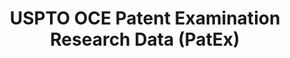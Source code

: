 ---
layout: default
bigquery: https://console.cloud.google.com/bigquery?p=patents-public-data&d=uspto_oce_pair&page=dataset
citation: 'Graham, S. Marco, A., and Miller, A. (2015). “The USPTO Patent Examination
  Research Dataset: A Window on the Process of Patent Examination.”'
contributors: Graham, S. Marco, A., Miller, A.
cost: None
description: The latest version of PatEx (referred to below as the 2020 release) contains
  detailed information on nearly 11.9 million publicly-viewable provisional and non-provisional
  patent applications to the USPTO and over 4.6 million Patent Cooperation Treaty
  (PCT) applications. It is based on data that OCE downloaded from the Patent Examination
  Data System (PEDS) in April, 2021. The PEDS data are sourced from Public PAIR. The
  first time that OCE used PEDS as the basis of PatEx was for the 2019 release. We
  took the PEDS data and organized it into the familiar PatEx data files, which are
  based on the organization of the Public PAIR portal. The data files include information
  on each application’s characteristics, prosecution history, continuation history,
  claims of foreign priority, patent term adjustment history, publication history,
  and correspondence address information.
documentation: 'For the 2019 and later releases, new technical documentation is available
  https://www.uspto.gov/sites/default/files/documents/PatEx-2019-Technical-Doc.pdf


  A document describing the 2014-2017 data sets is available and can be cited as:
  Graham, Stuart J.H. and Marco, Alan C. and Miller, Richard, The USPTO Patent Examination
  Research Dataset: A Window on the Process of Patent Examination (November 30, 2015).
  Available at SSRN: https://ssrn.com/abstract=2702637.'
last_edit: 04/13/2022, 12:40:04
location: https://www.uspto.gov/ip-policy/economic-research/research-datasets/patent-examination-research-dataset-public-pair
maintained_by: EconomicsData@uspto.gov
related_publications: https://ssrn.com/abstract=29956744, https://ssrn.com/abstract=2702637
schema_fields:
- inventor_name_middle
- inventor_address_type
- file_location
- file_location_date
- continuation_type
- examiner_id
- invention_subject_matter
- child_application_number
- event_code
- examiner_name_first
- small_entity_indicator
- status_description
- inventor_region_code
- correspondence_country_name
- parent_country
- uspc_class
- earliest_pgpub_number
- examiner_name_last
- inventor_country_code
- inventor_rank
- wipo_pub_date
- recorded_date
- status_code
- appl_status_code
- correspondence_country_code
- correspondence_street_line_2
- examiner_name_middle
- child_filing_date
- sequence_number
- patent_issue_date
- correspondence_name_line_2
- uspc_subclass
- foreign_parent_date
- appl_status_date
- disposal_type
- correspondence_region_name
- inventor_name_last
- inventor_country_name
- application_type
- parent_application_number
- application_number
- atty_docket_number
- parent_filing_date
- correspondence_region_code
- earliest_pgpub_date
- patent_number
- invention_title
- event_description
- customer_number
- application_number_pair
- correspondence_street_line_1
- parent_country_code
- examiner_art_unit
- inventor_name_first
- correspondence_city
- foreign_parent_id
- correspondence_postal_code
- correspondence_name_line_1
- filing_date
- confirm_number
- aia_first_to_file
- abandon_date
- wipo_pub_number
slug: patex
tags:
- patents
- legal
- history
terms_of_use: 'USPTO’s online databases are not designed or intended to be a source
  for bulk downloads of USPTO data when accessed through the website’s interfaces.
  Individuals, companies, IP addresses, or blocks of IP addresses who, in effect,
  deny or decrease service by generating unusually high numbers of database accesses
  (searches, pages, or hits), whether generated manually or in an automated fashion,
  may be denied access to USPTO servers without notice.


  Bulk data products may be separately obtained from the USPTO, either for free or
  at the cost of dissemination. For details, see information on Electronic Bulk Data
  Products: https://www.uspto.gov/learning-and-resources/electronic-bulk-data-products'
title: USPTO OCE Patent Examination Research Data (PatEx)
uuid: 4342caa7-23af-420c-b2f6-6088f133df6a
---